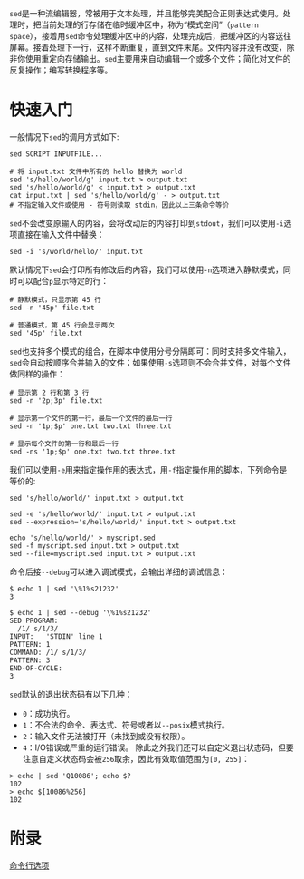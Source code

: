 `sed`是一种流编辑器，常被用于文本处理，并且能够完美配合正则表达式使用。处理时，把当前处理的行存储在临时缓冲区中，称为“模式空间”（`pattern space`），接着用`sed`命令处理缓冲区中的内容，处理完成后，把缓冲区的内容送往屏幕。接着处理下一行，这样不断重复，直到文件末尾。文件内容并没有改变，除非你使用重定向存储输出。`sed`主要用来自动编辑一个或多个文件；简化对文件的反复操作；编写转换程序等。

# 快速入门
一般情况下`sed`的调用方式如下:

~~~
sed SCRIPT INPUTFILE...

# 将 input.txt 文件中所有的 hello 替换为 world
sed 's/hello/world/g' input.txt > output.txt
sed 's/hello/world/g' < input.txt > output.txt
cat input.txt | sed 's/hello/world/g' - > output.txt
# 不指定输入文件或使用 - 符号则读取 stdin，因此以上三条命令等价
~~~

`sed`不会改变原输入的内容，会将改动后的内容打印到`stdout`，我们可以使用`-i`选项直接在输入文件中替换：
```shell
sed -i 's/world/hello/' input.txt
```

默认情况下`sed`会打印所有修改后的内容，我们可以使用`-n`选项进入静默模式，同时可以配合`p`显示特定的行：

```
# 静默模式，只显示第 45 行
sed -n '45p' file.txt

# 普通模式，第 45 行会显示两次
sed '45p' file.txt
```
`sed`也支持多个模式的组合，在脚本中使用分号分隔即可：同时支持多文件输入，`sed`会自动按顺序合并输入的文件；如果使用`-s`选项则不会合并文件，对每个文件做同样的操作：
```
# 显示第 2 行和第 3 行
sed -n '2p;3p' file.txt 

# 显示第一个文件的第一行，最后一个文件的最后一行
sed -n '1p;$p' one.txt two.txt three.txt

# 显示每个文件的第一行和最后一行
sed -ns '1p;$p' one.txt two.txt three.txt
```

我们可以使用`-e`用来指定操作用的表达式，用`-f`指定操作用的脚本，下列命令是等价的:
~~~
sed 's/hello/world/' input.txt > output.txt

sed -e 's/hello/world/' input.txt > output.txt
sed --expression='s/hello/world/' input.txt > output.txt

echo 's/hello/world/' > myscript.sed
sed -f myscript.sed input.txt > output.txt
sed --file=myscript.sed input.txt > output.txt
~~~

命令后接`--debug`可以进入调试模式，会输出详细的调试信息：
~~~
$ echo 1 | sed '\%1%s21232'
3

$ echo 1 | sed --debug '\%1%s21232'
SED PROGRAM:
  /1/ s/1/3/
INPUT:   'STDIN' line 1
PATTERN: 1
COMMAND: /1/ s/1/3/
PATTERN: 3
END-OF-CYCLE:
3
~~~

`sed`默认的退出状态码有以下几种：
* `0`：成功执行。
* `1`：不合法的命令、表达式、符号或者以`--posix`模式执行。
* `2`：输入文件无法被打开（未找到或没有权限）。
* `4`：I/O错误或严重的运行错误。
除此之外我们还可以自定义退出状态码，但要注意自定义状态码会被`256`取余，因此有效取值范围为`[0, 255]`：
```shell
> echo | sed 'Q10086'; echo $?
102
> echo $[10086%256]
102
```

# 附录
[命令行选项](https://www.gnu.org/software/sed/manual/html_node/Command_002dLine-Options.html#Command_002dLine-Options)